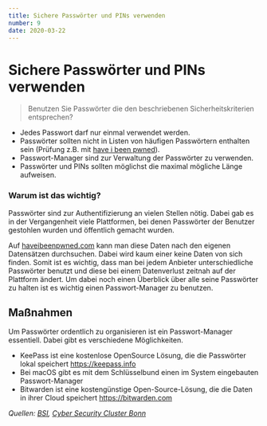 ```yaml
---
title: Sichere Passwörter und PINs verwenden
number: 9
date: 2020-03-22
---
```

# Sichere Passwörter und PINs verwenden

> Benutzen Sie Passwörter die den beschriebenen Sicherheitskriterien entsprechen?

* Jedes Passwort darf nur einmal verwendet werden.
* Passwörter sollten nicht in Listen von häufigen Passwörtern enthalten sein (Prüfung z.B. mit <a href="https://haveibeenpwned.com" target="_blank">have i been pwned</a>).
* Passwort-Manager sind zur Verwaltung der Passwörter zu verwenden.
* Passwörter und PINs sollten möglichst die maximal mögliche Länge aufweisen.

### Warum ist das wichtig? 
Passwörter sind zur Authentifizierung an vielen Stellen nötig. Dabei gab es in der Vergangenheit viele Plattformen, bei denen Passwörter der Benutzer gestohlen wurden und öffentlich gemacht wurden.

Auf <a href="https://haveibeenpwned.com" target="_blank">haveibeenpwned.com</a> kann man diese Daten nach den eigenen Datensätzen durchsuchen. Dabei wird kaum einer keine Daten von sich finden. Somit ist es wichtig, dass man bei jedem Anbieter unterschiedliche Passwörter benutzt und diese bei einem Datenverlust zeitnah auf der Plattform ändert. Um dabei noch einen Überblick über alle seine Passwörter zu halten ist es wichtig einen Passwort-Manager zu benutzen.

## Maßnahmen 

Um Passwörter ordentlich zu organisieren ist ein Passwort-Manager essentiell. Dabei gibt es verschiedene Möglichkeiten. 
* KeePass ist eine kostenlose OpenSource Lösung, die die Passwörter lokal speichert <a href="https://keepass.info" target="_blank">https://keepass.info</a>
* Bei macOS gibt es mit dem Schlüsselbund einen im System eingebauten Passwort-Manager
* Bitwarden ist eine kostengünstige Open-Source-Lösung, die die Daten in ihrer Cloud speichert <a href="https://bitwarden.com" target="_blank">https://bitwarden.com</a>
  
*Quellen: <a href="https://www.bsi.bund.de/SharedDocs/Downloads/DE/BSI/Cyber-Sicherheit/Themen/empfehlung_home_office.html" target="_blank">BSI</a>, <a href="https://cyber-security-cluster.eu/de/aktuelles/sicher-home-office.html" target="_blank">Cyber Security Cluster Bonn</a>*
